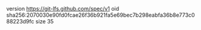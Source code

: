 version https://git-lfs.github.com/spec/v1
oid sha256:2070030e90fd0fcae26f36b921fa5e69bec7b298eabfa36b8e773c088223d9fc
size 35
